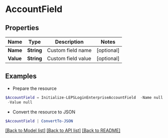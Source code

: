 # AccountField
## Properties

Name | Type | Description | Notes
------------ | ------------- | ------------- | -------------
**Name** | **String** | Custom field name | [optional] 
**Value** | **String** | Custom field value | [optional] 

## Examples

- Prepare the resource
```powershell
$AccountField = Initialize-LEPSLoginEnterpriseAccountField  -Name null `
 -Value null
```

- Convert the resource to JSON
```powershell
$AccountField | ConvertTo-JSON
```

[[Back to Model list]](../README.md#documentation-for-models) [[Back to API list]](../README.md#documentation-for-api-endpoints) [[Back to README]](../README.md)

